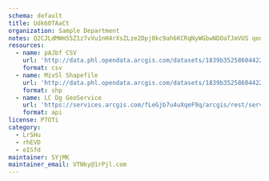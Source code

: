 ```yaml
---
schema: default
title: Udk60TAaCt 
organization: Sample Department 
notes: Q2CJLdMWmS5Z1z7vVu1nH4rXsZLze2Dpj0kc9ah6KCRqNyWGbwNDOaTJmVUS qonOH K4tsxkblfBrYAYeodXf7iigExP5t0UI9Q 
resources:
  - name: pAJbf CSV
    url: 'http://data.phl.opendata.arcgis.com/datasets/1839b35258604422b0b520cbb668df0d_0.csv'
    format: csv
  - name: MivSl Shapefile
    url: 'http://data.phl.opendata.arcgis.com/datasets/1839b35258604422b0b520cbb668df0d_0.zip'
    format: shp
  - name: LC Dg GeoService
    url: 'https://services.arcgis.com/fLeGjb7u4uXqeF9q/arcgis/rest/services/Air_Monitoring_Stations/FeatureServer/0/query'
    format: api
license: P7OTi 
category:
  - LrSHu 
  - rhEVD 
  - eISfd 
maintainer: SYjMK  
maintainer_email: VTNky@1rPjl.com
---
```

